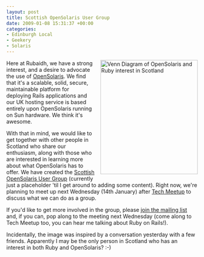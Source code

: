 ```yaml
---
layout: post
title: Scottish OpenSolaris User Group
date: 2009-01-08 15:31:37 +00:00
categories:
- Edinburgh Local
- Geekery
- Solaris
---
```

<a href="http://s3.media.squarespace.com/production/455620/5117253/files/2009/01/venn-diagram-256x300.png" title="Venn Diagram of OpenSolaris and Ruby interest in Scotland"><img src="http://s3.media.squarespace.com/production/455620/5117253/files/2009/01/venn-diagram-256x300.png" alt="Venn Diagram of OpenSolaris and Ruby interest in Scotland" width="256" height="300" style="float:right;margin:0 0 1em 1em" /></a>Here at Rubaidh, we have a strong interest, and a desire to advocate the use of <a href="http://opensolaris.org/">OpenSolaris</a>.  We find that it's a scalable, solid, secure, maintainable platform for deploying Rails applications and our UK hosting service is based entirely upon OpenSolaris running on Sun hardware.  We think it's awesome.

With that in mind, we would like to get together with other people in Scotland who share our enthusiasm, along with those who are interested in learning more about what OpenSolaris has to offer.  We have created the <a href="http://opensolaris.org/os/project/scosug/">Scottish OpenSolaris User Group</a> (currently just a placeholder 'til I get around to adding some content).  Right now, we're planning to meet up next Wednesday (14th January) after <a href="http://www.techmeetup.co.uk/">Tech Meetup</a> to discuss what we can do as a group.

If you'd like to get more involved in the group, please <a href="http://mail.opensolaris.org/mailman/listinfo/ug-scosug">join the mailing list</a> and, if you can, pop along to the meeting next Wednesday (come along to Tech Meetup too, you can hear me talking about Ruby on Rails!).

Incidentally, the image was inspired by a conversation yesterday with a few friends.  Apparently I may be the only person in Scotland who has an interest in both Ruby and OpenSolaris? :-)
